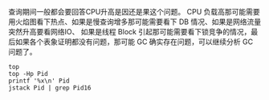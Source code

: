 
查询期间一般都会要回答CPU升高是因还是果这个问题。
CPU 负载高那可能需要用火焰图看下热点、如果是慢查询增多那可能需要看下 DB 情况、如果是网络流量突然升高要看网络IO、
如果是线程 Block 引起那可能需要看下锁竞争的情况，最后如果各个表象证明都没有问题，那可能 GC 确实存在问题，可以继续分析 GC 问题了。

```shell 
top
top -Hp Pid
printf '%x\n' Pid
jstack Pid | grep Pid16
```